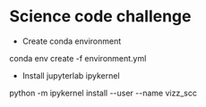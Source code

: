 # Science code challenge

- Create conda environment

conda env create -f environment.yml


- Install jupyterlab ipykernel

python -m ipykernel install --user --name vizz_scc 


